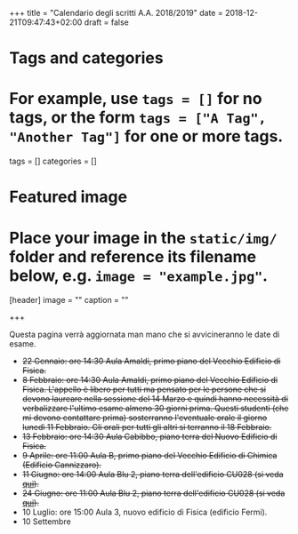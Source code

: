 +++
title = "Calendario degli scritti A.A. 2018/2019"
date = 2018-12-21T09:47:43+02:00
draft = false

# Tags and categories
# For example, use `tags = []` for no tags, or the form `tags = ["A Tag", "Another Tag"]` for one or more tags.
tags = []
categories = []

# Featured image
# Place your image in the `static/img/` folder and reference its filename below, e.g. `image = "example.jpg"`.
[header]
image = ""
caption = ""

+++

Questa pagina verrà aggiornata man mano che si avvicineranno le date di esame.

* ~~22 Gennaio: ore 14:30 Aula Amaldi, primo piano del Vecchio Edificio di Fisica.~~
* ~~8 Febbraio: ore 14:30 Aula Amaldi, primo piano del Vecchio Edificio di Fisica. L'appello è libero per tutti ma pensato per le persone che si devono laureare nella sessione del 14 Marzo e quindi hanno necessità di verbalizzare l'ultimo esame almeno 30 giorni prima. Questi studenti (che mi devono contattare prima) sosterranno l'eventuale orale il giorno lunedì 11 Febbraio. Gli orali per tutti gli altri si terranno il 18 Febbraio.~~
* ~~13 Febbraio: ore 14:30 Aula Cabibbo, piano terra del Nuovo Edificio di Fisica.~~
* ~~9 Aprile: ore 11:00 Aula B, primo piano del Vecchio Edificio di Chimica (Edificio Cannizzaro).~~
* ~~11 Giugno: ore 14:00 Aula Blu 2, piano terra dell'edificio CU028 (si veda [qui](https://www.uniroma1.it/sites/default/files/PIANTA_LEGENDA_DEF_1.pdf)).~~
* ~~24 Giugno: ore 11:00 Aula Blu 2, piano terra dell'edificio CU028 (si veda [qui](https://www.uniroma1.it/sites/default/files/PIANTA_LEGENDA_DEF_1.pdf)).~~
* 10 Luglio: ore 15:00 Aula 3, nuovo edificio di Fisica (edificio Fermi).
* 10 Settembre
